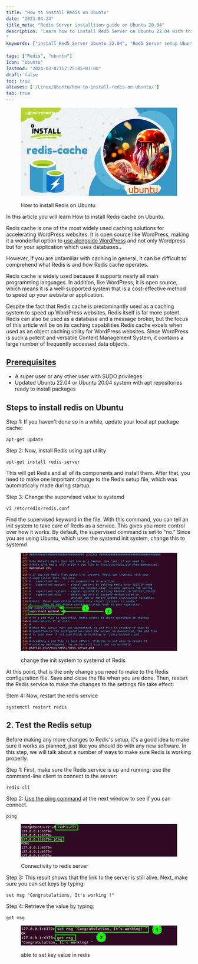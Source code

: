 ```yaml
---
title: "How to install Redis on Ubuntu"
date: "2023-04-24"
title_meta: "Redis Server installtion guide on Ubuntu 20.04"
description: "Learn how to install Red5 Server on Ubuntu 22.04 with this comprehensive guide. Follow these step-by-step instructions to set up Red5 Server, a powerful media server that supports video streaming and other multimedia applications, on your Ubuntu 22.04 system.
"
keywords: ["install Red5 Server Ubuntu 22.04", "Red5 Server setup Ubuntu 22.04", "Ubuntu 22.04 Red5 Server installation guide", "media server Ubuntu", "Ubuntu Red5 Server tutorial", "Red5 Server installation steps Ubuntu 22.04", "video streaming Ubuntu", "Red5 Server Ubuntu 22.04 instructions"]

tags: ["Redis", "ubuntu"]
icon: "Ubuntu"
lastmod: "2024-03-07T17:25:05+01:00"
draft: false
toc: true
aliases: ['/Linux/Ubuntu/how-to-install-redis-on-ubuntu/']
tab: true
---
```


<figure>

![How to install Redis on Ubuntu](images/How-to-install-redis-cache-on-Ubuntu-22.04.png)

<figcaption>

How to install Redis on Ubuntu

</figcaption>

</figure>

In this article you will learn How to install Redis cache on Ubuntu.

Redis cache is one of the most widely used caching solutions for accelerating WordPress websites. It is open source like WordPress, making it a wonderful option to [use alongside WordPress](https://utho.com/docs/tutorial/how-to-install-wordpress-with-lemp-on-ubuntu/) and not only Wordpress but for your application which uses databases..

However, if you are unfamiliar with caching in general, it can be difficult to comprehend what Redis is and how Redis cache operates.

Redis cache is widely used because it supports nearly all main programming languages. In addition, like WordPress, it is open source, which means it is a well-supported system that is a cost-effective method to speed up your website or application.

Despite the fact that Redis cache is predominantly used as a caching system to speed up WordPress websites, Redis itself is far more potent. Redis can also be used as a database and a message broker, but the focus of this article will be on its caching capabilities.Redis cache excels when used as an object caching utility for WordPress websites. Since WordPress is such a potent and versatile Content Management System, it contains a large number of frequently accessed data objects.

## [Prerequisites](https://www.digitalocean.com/community/tutorials/how-to-install-and-secure-redis-on-ubuntu-18-04#prerequisites)

- A super user or any other user with SUDO privileges
- Updated Ubuntu 22.04 or Ubuntu 20.04 system with apt repositories ready to install packages

## Steps to install redis on Ubuntu

Step 1: If you haven't done so in a while, update your local apt package cache:

```
apt-get update
```
Step 2: Now, install Redis using apt utility

```
apt-get install redis-server
```
This will get Redis and all of its components and install them. After that, you need to make one important change to the Redis setup file, which was automatically made during startup.

Step 3: Change the supervised value to systemd

```
vi /etc/redis/redis.conf
```

Find the supervised keyword in the file. With this command, you can tell an init system to take care of Redis as a service. This gives you more control over how it works. By default, the supervised command is set to "no." Since you are using Ubuntu, which uses the systemd init system, change this to systemd

<figure>

![change the init system to systemd of redis| how to install redis on ubuntu|](images/image-1003.png)

<figcaption>

change the init system to systemd of Redis

</figcaption>

</figure>

At this point, that is the only change you need to make to the Redis configuration file. Save and close the file when you are done. Then, restart the Redis service to make the changes to the settings file take effect:

Stem 4: Now, restart the redis service

```
systemctl restart redis
```
## 2\. Test the Redis setup

Before making any more changes to Redis's setup, it's a good idea to make sure it works as planned, just like you should do with any new software. In this step, we will talk about a number of ways to make sure Redis is working properly.

Step 1: First, make sure the Redis service is up and running: use the command-line client to connect to the server:

```
redis-cli
```
Step 2: [Use the ping command](https://learn.microsoft.com/en-us/windows-server/administration/windows-commands/ping) at the next window to see if you can connect.

```
ping
```
<figure>

![Connectivity to redis server](images/image-1004.png)

<figcaption>

Connectivity to redis server

</figcaption>

</figure>

Step 3: This result shows that the link to the server is still alive. Next, make sure you can set keys by typing:

```
set msg "Congratulations, It's working !"
```

Step 4: Retrieve the value by typing:

```
get msg
```
<figure>

![able to set key value in redis | Install Redis on Ubuntu|](images/image-1005.png)

<figcaption>

able to set key value in redis

</figcaption>

</figure>
